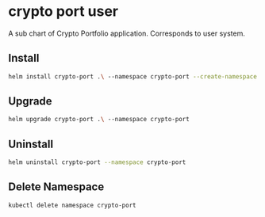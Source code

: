 # crypto port user

A sub chart of Crypto Portfolio application. Corresponds to user system.

## Install

```bash
helm install crypto-port .\ --namespace crypto-port --create-namespace
```

## Upgrade

```bash
helm upgrade crypto-port .\ --namespace crypto-port
```

## Uninstall

```bash
helm uninstall crypto-port --namespace crypto-port
```

## Delete Namespace

```bash
kubectl delete namespace crypto-port
```